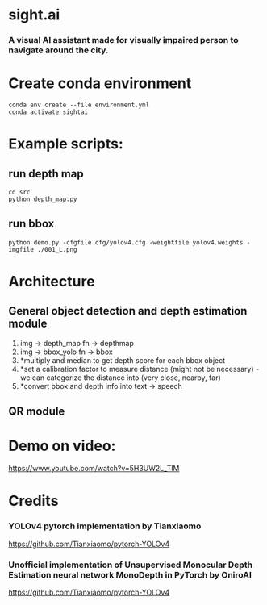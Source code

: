# sight.ai
### A visual AI assistant made for visually impaired person to navigate around the city.


# Create conda environment
```
conda env create --file environment.yml
conda activate sightai
```

# Example scripts:
## run depth map
```
cd src
python depth_map.py
```

## run bbox
```
python demo.py -cfgfile cfg/yolov4.cfg -weightfile yolov4.weights -imgfile ./001_L.png
```

# Architecture
## General object detection and depth estimation module
1. img -> depth_map fn -> depthmap
2. img -> bbox_yolo fn -> bbox
3. *multiply and median to get depth score for each bbox object
4. *set a calibration factor to measure distance (might not be necessary) - we can categorize the distance into (very close, nearby, far)
5. *convert bbox and depth info into text -> speech

## QR module


# Demo on video:
https://www.youtube.com/watch?v=5H3UW2L_TlM

# Credits
### YOLOv4 pytorch implementation by Tianxiaomo
<https://github.com/Tianxiaomo/pytorch-YOLOv4>

### Unofficial implementation of Unsupervised Monocular Depth Estimation neural network MonoDepth in PyTorch by OniroAI
<https://github.com/Tianxiaomo/pytorch-YOLOv4>





